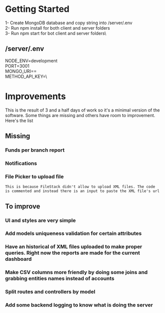 # Getting Started

1- Create MongoDB database and copy string into /server/.env\
2- Run npm install for both client and server folders\
3- Run npm start for bot client and server folders\

## /server/.env

NODE_ENV=development\
PORT=3001\
MONGO_URI==\
METHOD_API_KEY=\

# Improvements

This is the result of 3 and a half days of work so it's a minimal version of the software. Some things are missing and others have room to improvement. Here's the list

## Missing
### Funds per branch report
### Notifications
### File Picker to upload file 
    This is because FileStack didn't allow to upload XML files. The code is commented and instead there is an input to paste the XML file's url

## To improve
### UI and styles are very simple
### Add models uniqueness validation for certain attributes
### Have an historical of XML files uploaded to make proper queries. Right now the reports are made for the current dashboard
### Make CSV columns more friendly by doing some joins and grabbing entities names instead of accounts
### Split routes and controllers by model
### Add some backend logging to know what is doing the server
